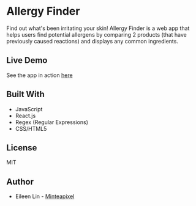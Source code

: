 # Allergy Finder
Find out what's been irritating your skin! Allergy Finder is a web app that helps users find potential allergens by comparing 2 products (that have previously caused reactions) and displays any common ingredients.

## Live Demo
See the app in action [here](https://google.com/)

## Built With
- JavaScript
- React.js
- Regex (Regular Expressions)
- CSS/HTML5

## License
MIT

## Author
* Eileen Lin - [Minteapixel](https://github.com/minteapixel/)


